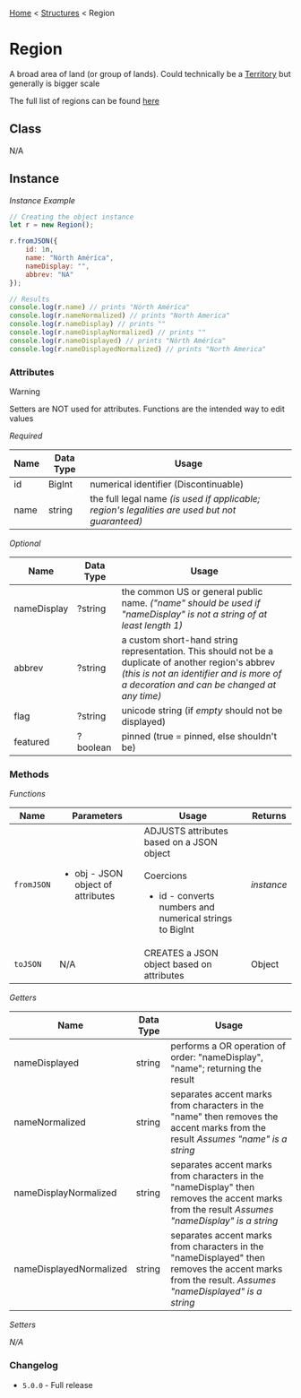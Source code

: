 [Home](../../readme.md) < [Structures](./_.md) < Region

# Region

A broad area of land (or group of lands). Could technically be a [Territory](./territory.md) but generally is bigger scale

The full list of regions can be found [here](../collections/regions.md)

## Class

N/A

## Instance

*Instance Example*
```js
// Creating the object instance
let r = new Region();

r.fromJSON({
    id: 1n,
    name: "Nórth Améríca",
    nameDisplay: "",
    abbrev: "NA"
});

// Results
console.log(r.name) // prints "Nórth Améríca"
console.log(r.nameNormalized) // prints "North America"
console.log(r.nameDisplay) // prints ""
console.log(r.nameDisplayNormalized) // prints ""
console.log(r.nameDisplayed) // prints "Nórth Améríca"
console.log(r.nameDisplayedNormalized) // prints "North America"
```

### Attributes

> [!WARNING]
> Setters are NOT used for attributes. Functions are the intended way to edit values

*Required*

| Name | Data Type | Usage
| - | - | - |
| id | BigInt | numerical identifier (Discontinuable)
| name | string | the full legal name *(is used if applicable; region's legalities are used but not guaranteed)*

*Optional*

| Name | Data Type | Usage
| - | - | - |
| nameDisplay | ?string | the common US or general public name. _("name" should be used if "nameDisplay" is not a string of at least length 1)_
| abbrev | ?string | a custom short-hand string representation. This should not be a duplicate of another region's abbrev _(this is not an identifier and is more of a decoration and can be changed at any time)_
| flag | ?string | unicode string (if *empty* should not be displayed)
| featured | ?boolean | pinned (true = pinned, else shouldn't be)

### Methods

*Functions*

| Name | Parameters | Usage | Returns
| - | - | - | - |
| `fromJSON` | <ul><li>obj - JSON object of attributes</li></ul> | ADJUSTS attributes based on a JSON object<br><br>Coercions<ul><li>id - converts numbers and numerical strings to BigInt</li></ul> | *instance*
| `toJSON` | N/A | CREATES a JSON object based on attributes | Object

*Getters*

| Name | Data Type | Usage
| - | - | - |
| nameDisplayed | string | performs a OR operation of order: "nameDisplay", "name"; returning the result
| nameNormalized | string | separates accent marks from characters in the "name" then removes the accent marks from the result *Assumes "name" is a string*
| nameDisplayNormalized | string | separates accent marks from characters in the "nameDisplay" then removes the accent marks from the result *Assumes "nameDisplay" is a string*
| nameDisplayedNormalized | string | separates accent marks from characters in the "nameDisplayed" then removes the accent marks from the result. *Assumes "nameDisplayed" is a string*

*Setters*

*N/A*

### Changelog

* `5.0.0` - Full release
